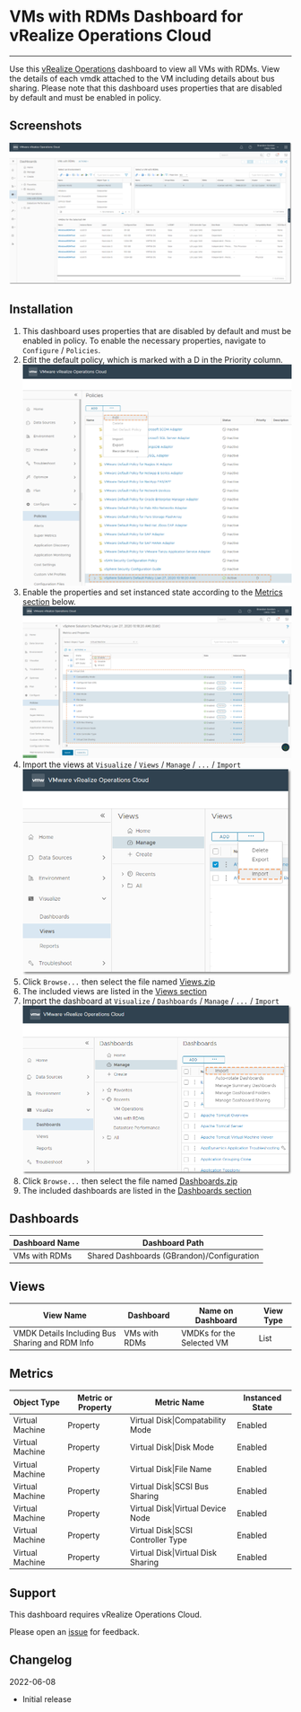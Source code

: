 
# VMs with RDMs Dashboard for vRealize Operations Cloud
---------

Use this [vRealize Operations](https://www.vmware.com/products/vrealize-operations.html) dashboard to view all VMs with RDMs.  View the details of each vmdk attached to the VM including details about bus sharing.  Please note that this dashboard uses properties that are disabled by default and must be enabled in policy.

## Screenshots
![Dashboard](https://raw.githubusercontent.com/notoriousbdg/vrops-dashboard-vms_with_rdms/main/images/Dashboard.png)

## Installation
1. This dashboard uses properties that are disabled by default and must be enabled in policy. To enable the necessary properties, navigate to `Configure` / `Policies`.
1. Edit the default policy, which is marked with a D in the Priority column.
![Default Policy](https://raw.githubusercontent.com/notoriousbdg/vrops-dashboard-vms_with_rdms/main/images/Policy_Default.png)
1. Enable the properties and set instanced state according to the [Metrics section](#Metrics) below. ![Import View](https://raw.githubusercontent.com/notoriousbdg/vrops-dashboard-vms_with_rdms/main/images/Policy_Metrics.png)
1. Import the views at `Visualize` / `Views` / `Manage` / `...` / `Import`
![Import View](https://raw.githubusercontent.com/notoriousbdg/vrops-dashboard-vms_with_rdms/main/images/View_Import.png)
1. Click `Browse...` then select the file named [Views.zip](https://github.com/notoriousbdg/vrops-dashboard-vms_with_rdms/raw/main/Views.zip)
1. The included views are listed in the [Views section](#Views)
1. Import the dashboard at `Visualize` / `Dashboards` / `Manage` / `...` / `Import`
![Import Dashboard](https://raw.githubusercontent.com/notoriousbdg/vrops-dashboard-vms_with_rdms/main/images/Dashboard_Import.png)
1. Click `Browse...` then select the file named [Dashboards.zip](https://github.com/notoriousbdg/vrops-dashboard-vms_with_rdms/raw/main/Dashboards.zip)
1. The included dashboards are listed in the [Dashboards section](#Dashboards)

## Dashboards
| Dashboard Name | Dashboard Path |
|--|--|
| VMs with RDMs | Shared Dashboards (GBrandon)/Configuration |

## Views
| View Name | Dashboard | Name on Dashboard | View Type |
|--|--|--|--|
| VMDK Details Including Bus Sharing and RDM Info | VMs with RDMs | VMDKs for the Selected VM | List |

## Metrics
| Object Type | Metric or Property | Metric Name | Instanced State |
|--|--|--|--|
| Virtual Machine | Property | Virtual Disk&#124;Compatability Mode | Enabled |
| Virtual Machine | Property | Virtual Disk&#124;Disk Mode | Enabled |
| Virtual Machine | Property | Virtual Disk&#124;File Name | Enabled |
| Virtual Machine | Property | Virtual Disk&#124;SCSI Bus Sharing | Enabled |
| Virtual Machine | Property | Virtual Disk&#124;Virtual Device Node | Enabled |
| Virtual Machine | Property | Virtual Disk&#124;SCSI Controller Type | Enabled |
| Virtual Machine | Property | Virtual Disk&#124;Virtual Disk Sharing | Enabled |

## Support

This dashboard requires vRealize Operations Cloud.

Please open an [issue](https://github.com/notoriousbdg/vrops-dashboard-vm_operations/issues) for feedback.

## Changelog
2022-06-08
* Initial release
